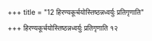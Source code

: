 +++
title = "12 हिरण्यकूर्चयोस्तिष्ठन्नध्वर्युः प्रतिगृणाति"

+++
हिरण्यकूर्चयोस्तिष्ठन्नध्वर्युः प्रतिगृणाति १२